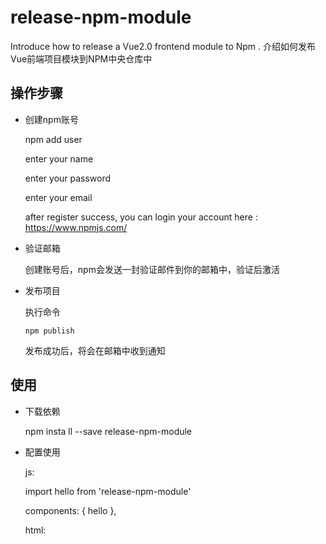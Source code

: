 # release-npm-module
Introduce how to release a Vue2.0 frontend module to Npm . 介绍如何发布Vue前端项目模块到NPM中央仓库中

## 操作步骤

* 创建npm账号

	npm add user

	enter your name

	enter your password

	enter your email

	after register success, you can login your account here : https://www.npmjs.com/

* 验证邮箱

    创建账号后，npm会发送一封验证邮件到你的邮箱中，验证后激活

* 发布项目

    执行命令

      npm publish

    发布成功后，将会在邮箱中收到通知

## 使用

* 下载依赖

    npm insta ll --save release-npm-module

* 配置使用

  js:

    import hello from 'release-npm-module'

    components: {
        hello
    },

  html:

   	 <hello></hello>

